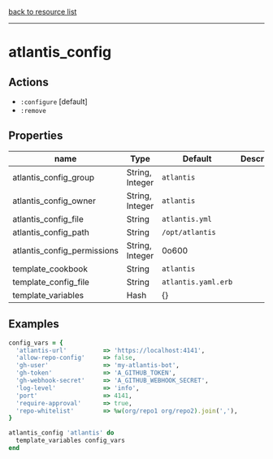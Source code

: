 [back to resource list](https://github.com/sous-chefs/atlantis#resources)

---

# atlantis_config

## Actions

- `:configure` [default]
- `:remove`

## Properties

| name                        | Type            | Default                     | Description   |
| --------------------------- | --------------- | --------------------------- | ------------- |
| atlantis_config_group       | String, Integer | `atlantis`                  |               |
| atlantis_config_owner       | String, Integer | `atlantis`                  |               |
| atlantis_config_file        | String          | `atlantis.yml`              |               |
| atlantis_config_path        | String          | `/opt/atlantis`             |               |
| atlantis_config_permissions | String, Integer | 0o600                       |               |
| template_cookbook           | String          | `atlantis`                  |               |
| template_config_file        | String          | `atlantis.yaml.erb`         |               |
| template_variables          | Hash            | {}                          |               |

## Examples

```ruby
config_vars = {
  'atlantis-url'          => 'https://localhost:4141',
  'allow-repo-config'     => false,
  'gh-user'               => 'my-atlantis-bot',
  'gh-token'              => 'A_GITHUB_TOKEN',
  'gh-webhook-secret'     => 'A_GITHUB_WEBHOOK_SECRET',
  'log-level'             => 'info',
  'port'                  => 4141,
  'require-approval'      => true,
  'repo-whitelist'        => %w(org/repo1 org/repo2).join(','),
}

atlantis_config 'atlantis' do
  template_variables config_vars
end
```
